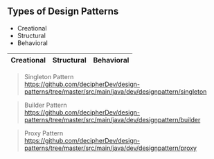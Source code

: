 <h2> Types of Design Patterns </h2>

* Creational
* Structural
* Behavioral


|Creational       | Structural          | Behavioral        | 
|-----------------|---------------------|-------------------|


> Singleton Pattern <br>
https://github.com/decipherDev/design-patterns/tree/master/src/main/java/dev/designpattern/singleton

> Builder Pattern <br>
https://github.com/decipherDev/design-patterns/tree/master/src/main/java/dev/designpattern/builder

> Proxy Pattern <br>
https://github.com/decipherDev/design-patterns/tree/master/src/main/java/dev/designpattern/proxy
